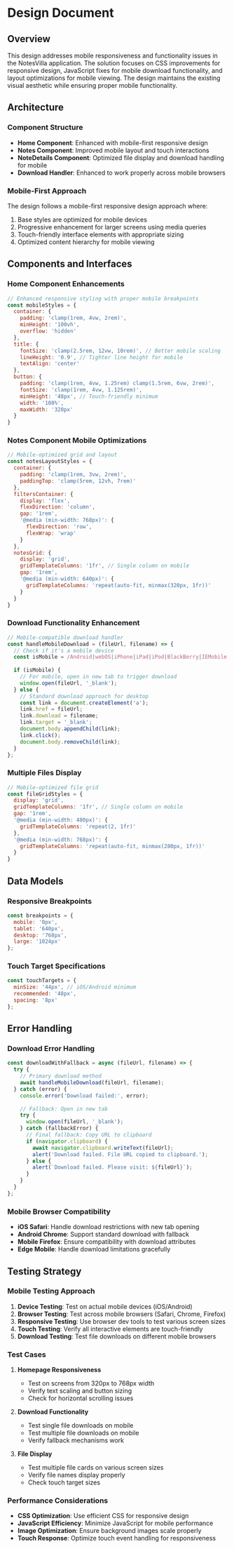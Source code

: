 # Design Document

## Overview

This design addresses mobile responsiveness and functionality issues in the NotesVilla application. The solution focuses on CSS improvements for responsive design, JavaScript fixes for mobile download functionality, and layout optimizations for mobile viewing. The design maintains the existing visual aesthetic while ensuring proper mobile functionality.

## Architecture

### Component Structure
- **Home Component**: Enhanced with mobile-first responsive design
- **Notes Component**: Improved mobile layout and touch interactions
- **NoteDetails Component**: Optimized file display and download handling for mobile
- **Download Handler**: Enhanced to work properly across mobile browsers

### Mobile-First Approach
The design follows a mobile-first responsive design approach where:
1. Base styles are optimized for mobile devices
2. Progressive enhancement for larger screens using media queries
3. Touch-friendly interface elements with appropriate sizing
4. Optimized content hierarchy for mobile viewing

## Components and Interfaces

### Home Component Enhancements
```javascript
// Enhanced responsive styling with proper mobile breakpoints
const mobileStyles = {
  container: {
    padding: 'clamp(1rem, 4vw, 2rem)',
    minHeight: '100vh',
    overflow: 'hidden'
  },
  title: {
    fontSize: 'clamp(2.5rem, 12vw, 10rem)', // Better mobile scaling
    lineHeight: '0.9', // Tighter line height for mobile
    textAlign: 'center'
  },
  button: {
    padding: 'clamp(1rem, 4vw, 1.25rem) clamp(1.5rem, 6vw, 2rem)',
    fontSize: 'clamp(1rem, 4vw, 1.125rem)',
    minHeight: '48px', // Touch-friendly minimum
    width: '100%',
    maxWidth: '320px'
  }
}
```

### Notes Component Mobile Optimizations
```javascript
// Mobile-optimized grid and layout
const notesLayoutStyles = {
  container: {
    padding: 'clamp(1rem, 3vw, 2rem)',
    paddingTop: 'clamp(5rem, 12vh, 7rem)'
  },
  filtersContainer: {
    display: 'flex',
    flexDirection: 'column',
    gap: '1rem',
    '@media (min-width: 768px)': {
      flexDirection: 'row',
      flexWrap: 'wrap'
    }
  },
  notesGrid: {
    display: 'grid',
    gridTemplateColumns: '1fr', // Single column on mobile
    gap: '1rem',
    '@media (min-width: 640px)': {
      gridTemplateColumns: 'repeat(auto-fit, minmax(320px, 1fr))'
    }
  }
}
```

### Download Functionality Enhancement
```javascript
// Mobile-compatible download handler
const handleMobileDownload = (fileUrl, filename) => {
  // Check if it's a mobile device
  const isMobile = /Android|webOS|iPhone|iPad|iPod|BlackBerry|IEMobile|Opera Mini/i.test(navigator.userAgent);
  
  if (isMobile) {
    // For mobile, open in new tab to trigger download
    window.open(fileUrl, '_blank');
  } else {
    // Standard download approach for desktop
    const link = document.createElement('a');
    link.href = fileUrl;
    link.download = filename;
    link.target = '_blank';
    document.body.appendChild(link);
    link.click();
    document.body.removeChild(link);
  }
};
```

### Multiple Files Display
```javascript
// Mobile-optimized file grid
const fileGridStyles = {
  display: 'grid',
  gridTemplateColumns: '1fr', // Single column on mobile
  gap: '1rem',
  '@media (min-width: 480px)': {
    gridTemplateColumns: 'repeat(2, 1fr)'
  },
  '@media (min-width: 768px)': {
    gridTemplateColumns: 'repeat(auto-fit, minmax(280px, 1fr))'
  }
}
```

## Data Models

### Responsive Breakpoints
```javascript
const breakpoints = {
  mobile: '0px',
  tablet: '640px',
  desktop: '768px',
  large: '1024px'
};
```

### Touch Target Specifications
```javascript
const touchTargets = {
  minSize: '44px', // iOS/Android minimum
  recommended: '48px',
  spacing: '8px'
};
```

## Error Handling

### Download Error Handling
```javascript
const downloadWithFallback = async (fileUrl, filename) => {
  try {
    // Primary download method
    await handleMobileDownload(fileUrl, filename);
  } catch (error) {
    console.error('Download failed:', error);
    
    // Fallback: Open in new tab
    try {
      window.open(fileUrl, '_blank');
    } catch (fallbackError) {
      // Final fallback: Copy URL to clipboard
      if (navigator.clipboard) {
        await navigator.clipboard.writeText(fileUrl);
        alert('Download failed. File URL copied to clipboard.');
      } else {
        alert(`Download failed. Please visit: ${fileUrl}`);
      }
    }
  }
};
```

### Mobile Browser Compatibility
- **iOS Safari**: Handle download restrictions with new tab opening
- **Android Chrome**: Support standard download with fallback
- **Mobile Firefox**: Ensure compatibility with download attributes
- **Edge Mobile**: Handle download limitations gracefully

## Testing Strategy

### Mobile Testing Approach
1. **Device Testing**: Test on actual mobile devices (iOS/Android)
2. **Browser Testing**: Test across mobile browsers (Safari, Chrome, Firefox)
3. **Responsive Testing**: Use browser dev tools to test various screen sizes
4. **Touch Testing**: Verify all interactive elements are touch-friendly
5. **Download Testing**: Test file downloads on different mobile browsers

### Test Cases
1. **Homepage Responsiveness**
   - Test on screens from 320px to 768px width
   - Verify text scaling and button sizing
   - Check for horizontal scrolling issues

2. **Download Functionality**
   - Test single file downloads on mobile
   - Test multiple file downloads on mobile
   - Verify fallback mechanisms work

3. **File Display**
   - Test multiple file cards on various screen sizes
   - Verify file names display properly
   - Check touch target sizes

### Performance Considerations
- **CSS Optimization**: Use efficient CSS for responsive design
- **JavaScript Efficiency**: Minimize JavaScript for mobile performance
- **Image Optimization**: Ensure background images scale properly
- **Touch Response**: Optimize touch event handling for responsiveness